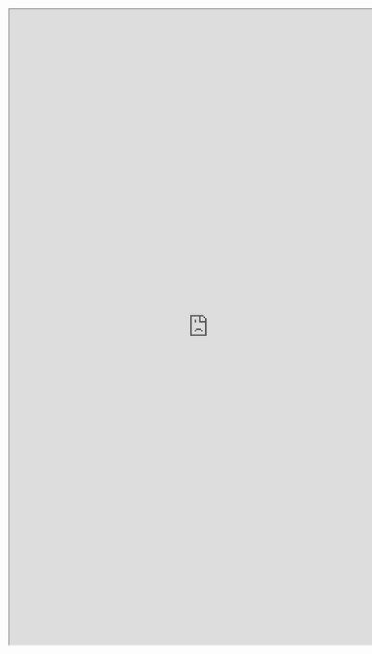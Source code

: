 <iframe src="https://raw.githubusercontent.com/stacker-media/data/main/historicFloodSites/index.html"
    height=1280 width=800></iframe>
